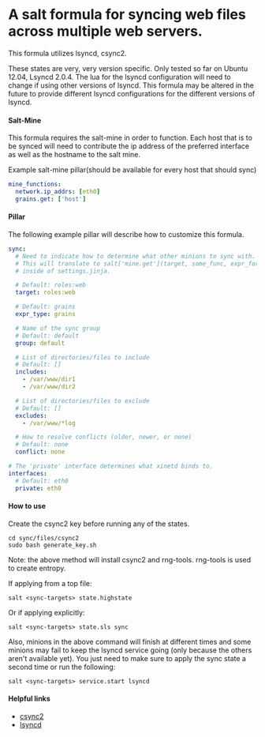 # A salt formula for syncing web files across multiple web servers.

This formula utilizes lsyncd, csync2.

These states are very, very version specific.
Only tested so far on Ubuntu 12.04, Lsyncd 2.0.4. The lua for the lsyncd
configuration will need to change if using other versions of lsyncd. This
formula may be altered in the future to provide different lsyncd
configurations for the different versions of lsyncd.

#### Salt-Mine
This formula requires the salt-mine in order to function. Each host that is to
be synced will need to contribute the ip address of the preferred interface as
well as the hostname to the salt mine.

Example salt-mine pillar(should be available for every host that should sync)
```yaml
mine_functions:
  network.ip_addrs: [eth0]
  grains.get: ['host']
```

#### Pillar
The following example pillar will describe how to customize this formula.
```yaml
sync:
  # Need to indicate how to determine what other minions to sync with.
  # This will translate to salt['mine.get'](target, some_func, expr_form)
  # inside of settings.jinja.

  # Default: roles:web
  target: roles:web

  # Default: grains
  expr_type: grains

  # Name of the sync group
  # Default: default
  group: default

  # List of directories/files to include
  # Default: []
  includes:
    - /var/www/dir1
    - /var/www/dir2

  # List of directories/files to exclude
  # Default: []
  excludes:
    - /var/www/*log

  # How to resolve conflicts (older, newer, or none)
  # Default: none
  conflict: none

# The 'private' interface determines what xinetd binds to.
interfaces:
  # Default: eth0
  private: eth0
```

#### How to use
Create the csync2 key before running any of the states.

```shell
cd sync/files/csync2
sudo bash generate_key.sh
```

Note: the above method will install csync2 and rng-tools. rng-tools is used
to create entropy.

If applying from a top file:
```shell
salt <sync-targets> state.highstate
```
Or if applying explicitly:
```shell
salt <sync-targets> state.sls sync
```

Also, minions in the above command will finish at different times and some minions may fail to keep the lsyncd service going (only because the others aren't available yet). You just need to make sure to apply the sync state a second time or run the following:
```shell
salt <sync-targets> service.start lsyncd
```

#### Helpful links
* [csync2](http://oss.linbit.com/csync2/)
* [lsyncd](https://code.google.com/p/lsyncd/)

